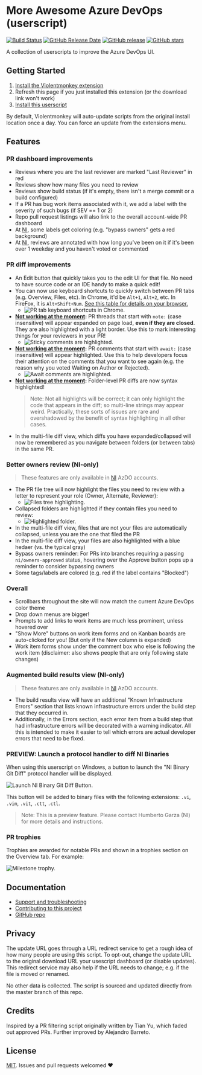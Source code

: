 # More Awesome Azure DevOps (userscript)

[![Build Status](https://dev.azure.com/alejandro5042/Public/_apis/build/status/alejandro5042.azdo-userscripts?branchName=master)](https://dev.azure.com/alejandro5042/Public/_build/latest?definitionId=3&branchName=master) [![GitHub Release Date](https://img.shields.io/github/release-date/alejandro5042/azdo-userscripts.svg)](https://github.com/alejandro5042/azdo-userscripts/releases) [![GitHub release](https://img.shields.io/github/release/alejandro5042/azdo-userscripts.svg)](https://github.com/alejandro5042/azdo-userscripts/releases) [![GitHub stars](https://img.shields.io/github/stars/alejandro5042/azdo-userscripts.svg?style=social)](https://github.com/alejandro5042/azdo-userscripts)

A collection of userscripts to improve the Azure DevOps UI.

## Getting Started

1. [Install the Violentmonkey extension](https://violentmonkey.github.io/)
2. Refresh this page if you just installed this extension (or the download link won't work)
3. [Install this userscript](https://github.com/alejandro5042/azdo-userscripts/raw/master/src/azdo-pr-dashboard.user.js)

By default, Violentmonkey will auto-update scripts from the original install location once a day. You can force an update from the extensions menu.

## Features

### PR dashboard improvements

- Reviews where you are the last reviewer are marked "Last Reviewer" in red
- Reviews show how many files you need to review
- Reviews show build status (if it's empty, there isn't a merge commit or a build configured)
- If a PR has bug work items associated with it, we add a label with the severity of such bugs (if SEV == 1 or 2)
- Repo pull request listings will also link to the overall account-wide PR dashboard
- At [NI](https://www.ni.com), some labels get coloring (e.g. "bypass owners" gets a red background)
- At [NI](https://www.ni.com), reviews are annotated with how long you've been on it if it's been over 1 weekday and you haven't voted or commented

### PR diff improvements

- An Edit button that quickly takes you to the edit UI for that file. No need to have source code or an IDE handy to make a quick edit!
- You can now use keyboard shortcuts to quickly switch between PR tabs (e.g. Overview, Files, etc). In Chrome, it'd be `Alt+1`, `Alt+2`, etc. In FireFox, it is `Alt+Shift+Num`. [See this table for details on your browser.](https://developer.mozilla.org/en-US/docs/Web/HTML/Global_attributes/accesskey)
    - ![PR tab keyboard shortcuts in Chrome.](assets/pr-tab-accesskeys.png)
- **[Not working at the moment](https://github.com/alejandro5042/azdo-userscripts/issues/95):** PR threads that start with `note:` (case insensitive) will appear expanded on page load, **even if they are closed**. They are also highlighted with a light border. Use this to mark interesting things for your reviewers in your PR!
    - ![Sticky comments are highlighted.](assets/sticky-comment-highlighting.png)
- **[Not working at the moment](https://github.com/alejandro5042/azdo-userscripts/issues/95):** PR comments that start with `await:` (case insensitive) will appear highlighted. Use this to help developers focus their attention on the comments that you want to see again (e.g. the reason why you voted Waiting on Author or Rejected).
    - ![Await comments are highlighted.](assets/await-comments.png)
- **[Not working at the moment](https://github.com/alejandro5042/azdo-userscripts/issues/95):** Folder-level PR diffs are now syntax highlighted!
    > Note: Not all highlights will be correct; it can only highlight the code that appears in the diff; so multi-line strings may appear weird. Practically, these sorts of issues are rare and overshadowed by the benefit of syntax highlighting in all other cases.
- In the multi-file diff view, which diffs you have expanded/collapsed will now be remembered as you navigate between folders (or between tabs) in the same PR.

### Better owners review (NI-only)

> These features are only available in [NI](https://www.ni.com) AzDO accounts.

- The PR file tree will now highlight the files you need to review with a letter to represent your role (Owner, Alternate, Reviewer):
    - ![Files tree highlighting.](assets/owners-file-tree.png)
- Collapsed folders are highlighted if they contain files you need to review:
    - ![Highlighted folder.](assets/owners-collapsed-folders.png)
- In the multi-file diff view, files that are not your files are automatically collapsed, unless you are the one that filed the PR
- In the multi-file diff view, your files are also highlighted with a blue hedaer (vs. the typical gray)
- Bypass owners reminder: For PRs into branches requiring a passing `ni/owners-approved` status, hovering over the Approve button pops up a reminder to consider bypassing owners
- Some tags/labels are colored (e.g. red if the label contains "Blocked")

### Overall

- Scrollbars throughout the site will now match the current Azure DevOps color theme
- Drop down menus are bigger!
- Prompts to add links to work items are much less prominent, unless hovered over
- "Show More" buttons on work item forms and on Kanban boards are auto-clicked for you! (But only if the New column is expanded)
- Work item forms show under the comment box who else is following the work item (disclaimer: also shows people that are only following state changes)

### Augmented build results view (NI-only)

> These features are only available in [NI](https://www.ni.com) AzDO accounts.

- The build results view will have an additional "Known Infrastructure Errors" section that lists known infrastructure errors under the build step that they occurred in.
- Additionally, in the Errors section, each error item from a build step that had infrastructure errors will be decorated with a warning indicator. All this is intended to make it easier to tell which errors are actual developer errors that need to be fixed.

### PREVIEW: Launch a protocol handler to diff NI Binaries

When using this userscript on Windows, a button to launch the "NI Binary Git Diff" protocol handler will be displayed.

![Launch NI Binary Git Diff Button.](assets/launch-ni-binary-git-diff.png)

This button will be added to binary files with the following extensions: `.vi`, `.vim`, `.vit`, `.ctt`, `.ctl`.

> Note: This is a preview feature. Please contact Humberto Garza (NI) for more details and instructions.

### PR trophies

Trophies are awarded for notable PRs and shown in a trophies section on the Overview tab. For example:

![Milestone trophy.](assets/milestone-trophy.png)

## Documentation

- [Support and troubleshooting](SUPPORT.md)
- [Contributing to this project](CONTRIBUTING.md)
- [GitHub repo](https://github.com/alejandro5042/azdo-userscripts)

## Privacy

The update URL goes through a URL redirect service to get a rough idea of how many people are using this script. To opt-out, change the update URL to the original download URL your usescript dashboard (or disable updates). This redirect service may also help if the URL needs to change; e.g. if the file is moved or renamed.

No other data is collected. The script is sourced and updated directly from the master branch of this repo.

## Credits

Inspired by a PR filtering script originally written by Tian Yu, which faded out approved PRs. Further improved by Alejandro Barreto.

## License

[MIT](LICENSE). Issues and pull requests welcomed ❤️
